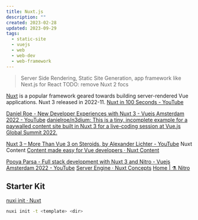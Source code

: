 ```yaml
---
title: Nuxt.js
description: ""
created: 2023-02-28
updated: 2023-09-29
tags:
  - static-site
  - vuejs
  - web
  - web-dev
  - web-framework
---
```


> Server Side Rendering, Static Site Generation, app framework like Next.js for React
> TODO: remove Nuxt 2 focs

[Nuxt](https://nuxt.com/) is a popular framework geared towards building server-rendered Vue applications. Nuxt 3 released in 2022-11.
[Nuxt in 100 Seconds - YouTube](https://www.youtube.com/watch?v=dCxSsr5xuL8)

[Daniel Roe - New Developer Experiences with Nuxt 3 - Vuejs Amsterdam 2022 - YouTube](https://www.youtube.com/watch?v=Xv8EtQwPs8Q)
[danielroe/n3dium: This is a tiny, incomplete example for a paywalled content site built in Nuxt 3 for a live-coding session at Vue.js Global Summit 2022.](https://github.com/danielroe/n3dium)

[Nuxt 3 – More Than Vue 3 on Steroids, by Alexander Lichter - YouTube](https://www.youtube.com/watch?v=cSjlefuZlaI) Nuxt Content
[Content made easy for Vue developers · Nuxt Content](https://content.nuxtjs.org/)

[Pooya Parsa - Full stack development with Nuxt 3 and Nitro - Vuejs Amsterdam 2022 - YouTube](https://www.youtube.com/watch?v=eYOifvwsFG0)
[Server Engine · Nuxt Concepts](https://nuxt.com/docs/guide/concepts/server-engine)
[Home | ⚗️ Nitro](https://nitro.unjs.io/)

## Starter Kit

[nuxi init · Nuxt](https://nuxt.com/docs/api/commands/init)

```sh
nuxi init -t <template> <dir>
```
